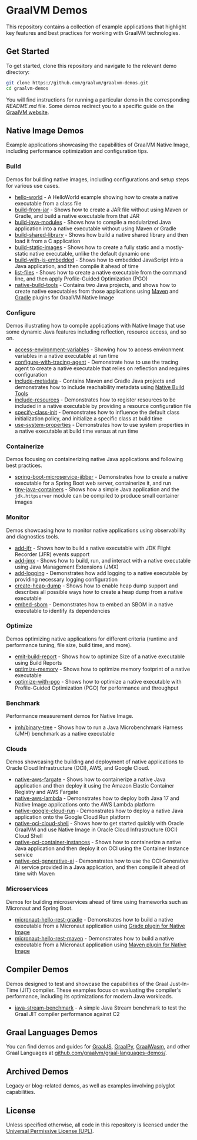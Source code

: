 # GraalVM Demos

This repository contains a collection of example applications that highlight key features and best practices for working with GraalVM technologies.

## Get Started

To get started, clone this repository and navigate to the relevant demo directory:
```bash
git clone https://github.com/graalvm/graalvm-demos.git
cd graalvm-demos
```

You will find instructions for running a particular demo in the corresponding _README.md_ file. Some demos redirect you to a specific guide on the [GraalVM website](https://www.graalvm.org/latest/guides/).

## Native Image Demos

Example applications showcasing the capabilities of GraalVM Native Image, including performance optimization and configuration tips.

### Build
Demos for building native images, including configurations and setup steps for various use cases.

* [hello-world](native-image/hello-world/) - A HelloWorld example showing how to create a native executable from a class file
* [build-from-jar](native-image/build-from-jar/) - Shows how to create a JAR file without using Maven or Gradle, and build a native executable from that JAR
* [build-java-modules](native-image/build-java-modules/) - Shows how to compile a modularized Java application into a native executable without using Maven or Gradle
* [build-shared-library](native-image/build-shared-library/) - Shows how build a native shared library and then load it from a C application
* [build-static-images](native-image/build-static-images/) - Shows how to create a fully static and a mostly-static native executable, unlike the default dynamic one 
* [build-with-js-embedded](native-image/build-with-js-embedded/) - Shows how to embedded JavaScript into a Java application, and then compile it ahead of time
* [list-files](native-image/list-files/) - Shows how to create a native executable from the command line, and then apply Profile-Guided Optimization (PGO)
* [native-build-tools](native-image/native-build-tools/) - Contains two Java projects, and shows how to create native executables from those applications using [Maven](https://graalvm.github.io/native-build-tools/latest/maven-plugin.html) and [Gradle](https://graalvm.github.io/native-build-tools/latest/gradle-plugin.html) plugins for GraalVM Native Image

### Configure
Demos illustrating how to compile applications with Native Image that use some dynamic Java features including reflection, resource access, and so on.

* [access-environment-variables](native-image/access-environment-variables/) - Showing how to access environment variables in a native executable at run time
* [configure-with-tracing-agent](native-image/configure-with-tracing-agent/) - Demonstrate how to use the tracing agent to create a native executable that relies on reflection and requires configuration
* [include-metadata](native-image/include-metadata/) - Contains Maven and Gradle Java projects and demonstrates how to include reachability metadata using [Native Build Tools](https://graalvm.github.io/native-build-tools/)
* [include-resources](native-image/include-resources/) - Demonstrates how to register resources to be included in a native executable by providing a resource configuration file
* [specify-class-init](native-image/specify-class-init/) - Demonstrates how to influence the default class initialization policy, and initialize a specific class at build time
* [use-system-properties](native-image/use-system-properties/) - Demonstrates how to use system properties in a native executable at build time versus at run time

### Containerize
Demos focusing on containerizing native Java applications and following best practices.

* [spring-boot-microservice-jibber](native-image/spring-boot-microservice-jibber/) - Demonstrates how to create a native executable for a Spring Boot web server, containerize it, and run
* [tiny-java-containers](native-image/tiny-java-containers/) - Shows how a simple Java application and the `jdk.httpserver` module can be compiled to produce small container images

### Monitor
Demos showcasing how to monitor native applications using observability and diagnostics tools.

* [add-jfr](native-image/add-jfr/) - Shows how to build a native executable with JDK Flight Recorder (JFR) events support
* [add-jmx](native-image/add-jmx/) - Shows how to build, run, and interact with a native executable using Java Management Extensions (JMX) 
* [add-logging](native-image/add-logging/) - Demonstrates how add logging to a native executable by providing necessary logging configuration
* [create-heap-dump](native-image/create-heap-dumps/) - Shows how to enable heap dump support and describes all possible ways how to create a heap dump from a native executable
* [embed-sbom](native-image/embed-sbom/) - Demonstrates how to embed an SBOM in a native executable to identify its dependencies

### Optimize
Demos optimizing native applications for different criteria (runtime and performance tuning, file size, build time, and more).

* [emit-build-report](native-image/emit-build-report/) - Shows how to optimize Size of a native executable using Build Reports
* [optimize-memory](native-image/optimize-memory/) - Shows how to optimize memory footprint of a native executable
* [optimize-with-pgo](native-image/optimize-with-pgo/) - Shows how to optimize a native executable with Profile-Guided Optimization (PGO) for performance and throughput

### Benchmark
Performance measurement demos for Native Image.

* [jmh/binary-tree](native-image/benchmark/jmh/binary-tree/) - Shows how to run a Java Microbenchmark Harness (JMH) benchmark as a native executable

### Clouds
Demos showcasing the building and deployment of native applications to Oracle Cloud Infrastructure (OCI), AWS, and Google Cloud.

* [native-aws-fargate](native-image/clouds/native-aws-fargate/) - Shows how to containerize a native Java application and then deploy it using the Amazon Elastic Container Registry and AWS Fargate
* [native-aws-lambda](native-image/clouds/native-aws-lambda/) - Demonstrates how to deploy both Java 17 and Native Image applications onto the AWS Lambda platform
* [native-google-cloud-run](native-image/clouds/native-google-cloud-run/) - Demonstrates how to deploy a native Java application onto the Google Cloud Run platform
* [native-oci-cloud-shell](native-image/clouds/native-oci-cloud-shell/) - Shows how to get started quickly with Oracle GraalVM and use Native Image in Oracle Cloud Infrastructure (OCI) Cloud Shell
* [native-oci-container-instances](native-image/clouds/native-oci-container-instances/) - Shows how to containerize a native Java application and then deploy it on OCI using the Container Instance service
* [native-oci-generative-ai](native-image/clouds/native-oci-generative-ai/) - Demonstrates how to use the OCI Generative AI service provided in a Java application, and then compile it ahead of time with Maven

### Microservices
Demos for building microservices ahead of time using frameworks such as Micronaut and Spring Boot.

* [micronaut-hello-rest-gradle](native-image/microservices/micronaut-hello-rest-gradle) - Demonstrates how to build a native executable from a Micronaut application using [Grade plugin for Native Image](https://graalvm.github.io/native-build-tools/latest/gradle-plugin.html)
* [micronaut-hello-rest-maven](native-image/microservices/micronaut-hello-rest-maven) - Demonstrates how to build a native executable from a Micronaut application using [Maven plugin for Native Image](https://graalvm.github.io/native-build-tools/latest/maven-plugin.html)

## Compiler Demos

Demos designed to test and showcase the capabilities of the Graal Just-In-Time (JIT) compiler.
These examples focus on evaluating the compiler's performance, including its optimizations for modern Java workloads.

* [java-stream-benchmark](compiler/java-stream-benchmark/) - A simple Java Stream benchmark to test the Graal JIT compiler performance against C2

## Graal Languages Demos

You can find demos and guides for [GraalJS](https://www.graalvm.org/javascript/), [GraalPy](https://www.graalvm.org/python/), [GraalWasm](https://www.graalvm.org/webassembly/), and other Graal Languages at [github.com/graalvm/graal-languages-demos/](https://github.com/graalvm/graal-languages-demos/).

## Archived Demos

Legacy or blog-related demos, as well as examples involving polyglot capabilities.

## License

Unless specified otherwise, all code in this repository is licensed under the [Universal Permissive License (UPL)](http://opensource.org/licenses/UPL).